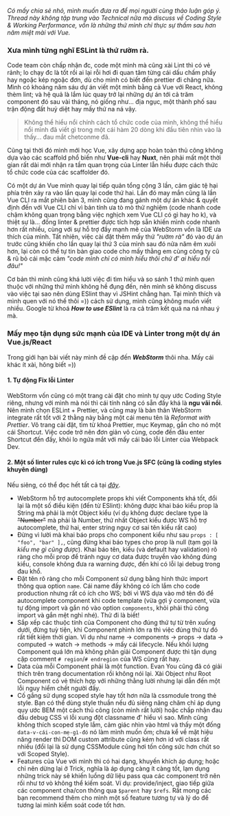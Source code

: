 _Có mấy chia sẻ nhỏ, mình muốn đưa ra để mọi người cùng thảo luận góp ý. Thread này không tập trung vào Technical nữa mà discuss về Coding Style & Working Performance, vốn là những thứ mình chỉ thực sự thấm sau hơn năm miệt mài với Vue._
### Xưa mình từng nghĩ ESLint là thứ rườm rà. 
Code team còn chấp nhận đc, code một mình mà cũng xài Lint thì có vẻ rảnh; lo chạy đc là tốt rồi ai lại rỗi hơi đi quan tâm từng cái dấu chấm phẩy hay ngoặc kép ngoặc đơn, dù cho mình có biết đến prettier đi chăng nữa. Mình có khoảng năm sáu dự án viết một mình bằng cả Vue với React, không thèm lint; và hệ quả là lắm lúc quay trở lại những dự án tới cả trăm component đó sau vài tháng, nó giống như... địa ngục, một thành phố sau trận động đất huỷ diệt hay mấy thứ na ná vậy. 
> Không thể hiểu nổi chính cách tổ chức code của mình, không thể hiểu nổi mình đã viết gì trong một cái hàm 20 dòng khi đầu tiên nhìn vào là thấy... đau mắt chetconme đã.

Cũng tại thời đó mình mới học Vue, xây dựng app hoàn toàn thủ công không dựa vào các scaffold phổ biến như __Vue-cli__ hay __Nuxt__, nên phải mất một thời gian rất dài mới nhận ra tầm quan trọng của Linter lẫn hiểu được cách thức tổ chức code của các scaffolder đó. 

Có một dự án Vue mình quay lại tiếp quản tổng cộng 3 lần, cảm giác tệ hại phía trên xảy ra vào lần quay lại code thứ hai. Lần đó may mắn cũng là lần Vue CLI ra mắt phiên bản 3, mình cũng đang gánh một dự án khác & quyết định đến với Vue CLI chỉ vì bản tính ưa tò mò thử nghiệm (code nhanh code chậm không quan trọng bằng việc nghịch xem Vue CLI có gì hay ho k), và thiệt sự là... đống linter & prettier được tích hợp sẵn khiến mình code nhanh hơn rất nhiều, cùng với sự hỗ trợ đầy mạnh mẽ của WebStorm vốn là IDE ưa thích của mình. Tất nhiên, việc cài đặt thêm mấy thứ _"rườm rà"_ đó vào dự án trước cũng khiến cho lần quay lại thứ 3 của mình sau đó nửa năm êm xuôi hơn, lại còn có thể tự tin bàn giao code cho mấy thằng em cùng công ty cũ & rũ bỏ cái mặc cảm _"code mình chỉ có mình hiểu thôi chứ đ' ai hiểu nổi đâu!"_

Cơ bản thì mình cũng khá lười việc đi tìm hiểu và so sánh 1 thứ mình quen thuộc với những thứ mình không hề đụng đến, nên mình sẽ không discuss vào việc tại sao nên dùng ESlint thay vì JSHint chẳng hạn. Tại mình thích và mình quen với nó thế thôi =)) cách sử dụng, mình cũng không muốn viết nhiều. Google từ khoá ***How to use ESlint*** là ra cả trăm kết quả na ná nhau ý mà.

### Mấy mẹo tận dụng sức mạnh của IDE và Linter trong một dự án Vue.js/React
Trong giới hạn bài viết này mình đề cập đến ***WebStorm*** thôi nha. Mấy cái khác ít xài, hông biết =))
#### 1. Tự động Fix lỗi Linter
WebStorm vốn cũng có một trang cài đặt cho mình tự quy ước Coding Style riêng, nhưng với mình mà nói thì cái tính năng có sẵn đấy khá là **ngu vãi nồi**. Nên mình chọn ESLint + Prettier, và cũng may là bản thân WebStorm integrate rất tốt với 2 thằng này bằng một cái menu tên là _Reformat with Prettier_. Vô trang cài đặt, tìm từ khoá Prettier, mục Keymap, gắn cho nó một cái Shortcut. Việc code trở nên đơn giản vô cùng, code đến đâu enter Shortcut đến đấy, khỏi lo ngứa mắt với mấy cái báo lỗi Linter của Webpack Dev.
#### 2. Một số linter rules cực kì có ích trong Vue.js SFC (cũng là coding styles khuyên dùng)
Nếu siêng, có thể đọc hết tất cả tại *[đây](https://github.com/vuejs/eslint-plugin-vue)*.

- WebStorm hỗ trợ autocomplete props khi viết Components khá tốt, đổi lại là một số điều kiện (đến từ ESlint): không được khai báo kiểu prop là String mà phải là một Object kiểu (ví dụ không được declare type là ~~"Number"~~ mà phải là Number, thứ nhất Object kiểu được WS hỗ trợ autocomplete, thứ hai, enter string nguy cơ sai tên kiểu rất cao)
- Đừng vì lười mà khai báo props cho component kiểu như sau `props : [ "foo", "bar" ],`, cũng đừng khai báo types cho prop là null (tạm gọi là *kiểu mẹ gì cũng được*). Khai báo tên, kiểu (và default hay validation) rõ ràng cho mỗi prop để tránh nguy cơ data được truyền vào không đúng kiểu, console không đưa ra warning được, đến khi có lỗi lại debug trong đau khổ.
- Đặt tên rõ ràng cho mỗi Component sử dụng bằng hình thức import thông qua option `name`. Cái name đấy không có ích lắm cho code production nhưng rất có ích cho WS; bởi vì WS dựa vào mớ tên đó để autocomplete component khi code template (vừa gợi ý component, vừa tự động import và gắn nó vào option `components`, khỏi phải thủ công import và gắn mệt nghỉ nhé). Thử đi là biết!
- Sắp xếp các thuộc tính của Component cho đúng thứ tự từ trên xuống dưới, đừng tuỳ tiện, khi Component phình lớn ra thì việc đúng thứ tự đó rất tiết kiệm thời gian. Ví dụ như name -> components -> props -> data -> computed -> watch -> methods -> mấy cái lifecycle. Nếu khối lượng Component quá lớn mà không phân giải Component được thì tận dụng cặp comment `# region`/`# endregion` của WS cũng rất hay.
- Data của mỗi Component phải là một function. Evan You cũng đã có giải thích trên trang documentation rồi không nói lại. Xài Object như Root Component có vẻ thích hợp với những thằng lười nhưng lại dẫn đến một lỗi nguy hiểm chết người đấy.
- Cố gắng sử dụng scoped style hay tốt hơn nữa là cssmodule trong thẻ style. Bạn có thể dùng style thuần nếu đủ siêng năng chăm chỉ áp dụng quy ước BEM một cách thủ công (còn mình rất lười) hoặc chấp nhận đau đầu debug CSS vì lỗi xung đột classname đ' hiểu vì sao. Mình cũng không thích scoped style lắm, cảm giác nhìn vào html và thấy một đống `data-v-cái-con-mẹ-gì-đó` nó làm mình muốn ốm; chưa kể về mặt hiệu năng render thì DOM custom attribute cũng kém hơn id với class rất nhiều (đổi lại là sử dụng CSSModule cũng hơi tốn công sức hơn chút so với Scoped Style).
- Features của Vue với mình thì có hai dạng, khuyến khích áp dụng; hoặc chỉ nên dừng lại ở Trick, nghĩa là áp dụng càng ít càng tốt, lạm dụng những trick này sẽ khiến luồng dữ liệu pass qua các component trở nên rối như tơ vò không thể kiếm soát. Ví dụ: provide/inject, giao tiếp giữa các component cha/con thông qua `$parent` hay `$refs`. Rất mong các bạn recommend thêm cho mình một số feature tương tự và lý do để tương lai mình kiểm soát code tốt hơn.